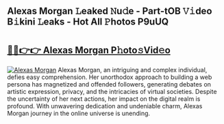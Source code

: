 ## Alexas Morgan 𝙻eaked 𝙽u𝚍e - Part-tOB 𝚅𝚒deo B𝚒kini 𝙻eaks - Hot All 𝙿hotos P9uUQ

# <h2><a href="http://ld6eota.urlbe.top/?page=Alexas+Morgan">🔗🔗👉👉 Alexas Morgan P𝚑oto𝚜Vid𝚎o</a></h2>

[![Alexas Morgan](https://i.imgur.com/eBuTRDB.gif)](http://ld6eota.urlbe.top/?page=Alexas+Morgan)
Alexas Morgan, an intriguing and complex individual, defies easy comprehension. Her unorthodox approach to building a web persona has magnetized and offended followers, generating debates on artistic expression, privacy, and the intricacies of virtual societies. Despite the uncertainty of her next actions, her impact on the digital realm is profound. With unwavering dedication and undeniable charm, Alexas Morgan journey in the online universe is unending.
